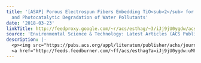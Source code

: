 ```yaml
---
title: '[ASAP] Porous Electrospun Fibers Embedding TiO<sub>2</sub> for Adsorption
  and Photocatalytic Degradation of Water Pollutants'
date: '2018-03-23'
linkTitle: http://feedproxy.google.com/~r/acs/esthag/~3/iJj9jU0ygdw/acs.est.7b06508
source: 'Environmental Science & Technology: Latest Articles (ACS Publications)'
description: |-
  <p><img src="https://pubs.acs.org/appl/literatum/publisher/achs/journals/content/esthag/0/esthag.ahead-of-print/acs.est.7b06508/20180323/images/medium/es-2017-06508p_0007.gif" alt="TOC Graphic"/></p><div><cite>Environmental Science & Technology</cite></div><div>DOI: 10.1021/acs.est.7b06508</div><div class="feedflare">
  <a href="http://feeds.feedburner.com/~ff/acs/esthag?a=iJj9jU0ygdw:uM8PLy1dMa0:yIl2AUoC8zA"><img src="http://feeds.feedburner.com/~ff/acs/esthag?d=yIl2AUoC8zA" border="0"></img></a>
---
```

